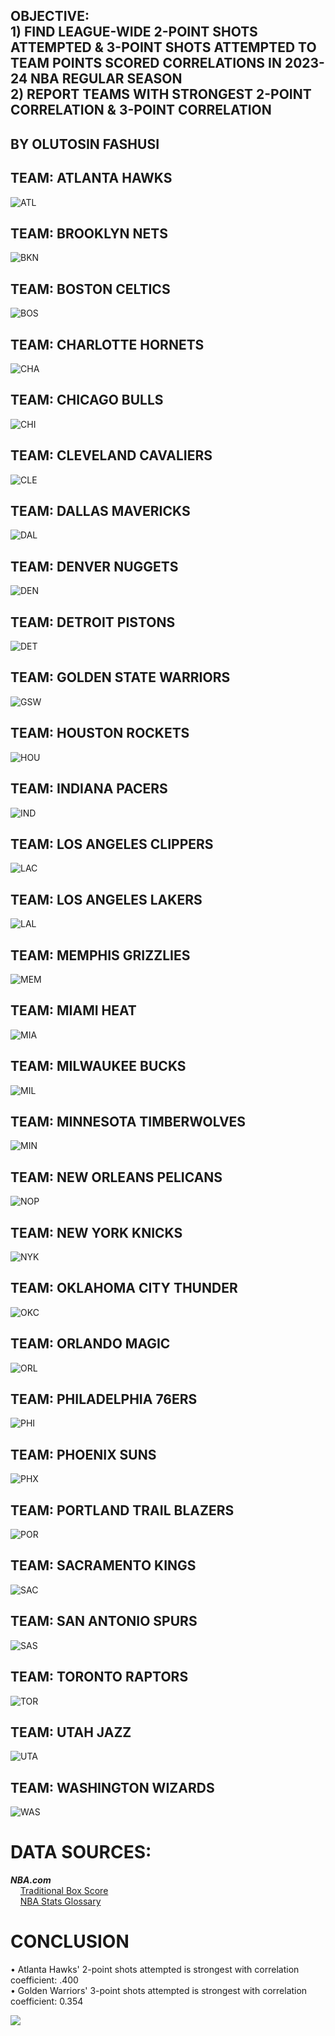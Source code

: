 ## OBJECTIVE: <br> 1) FIND LEAGUE-WIDE 2-POINT SHOTS ATTEMPTED & 3-POINT SHOTS ATTEMPTED TO TEAM POINTS SCORED CORRELATIONS IN 2023-24 NBA REGULAR SEASON <br> 2) REPORT TEAMS WITH STRONGEST 2-POINT CORRELATION & 3-POINT CORRELATION <br>
## BY OLUTOSIN FASHUSI
## TEAM: ATLANTA HAWKS
![ATL](https://github.com/user-attachments/assets/756d781f-a2db-4f99-a192-12505fc5c3d9)
## TEAM: BROOKLYN NETS
![BKN](https://github.com/user-attachments/assets/a360238f-fa20-4eb1-ae86-074686d5f36b)
## TEAM: BOSTON CELTICS
![BOS](https://github.com/user-attachments/assets/e89b84c9-3b1c-4135-9a48-42f471653b2e)
## TEAM: CHARLOTTE HORNETS
![CHA](https://github.com/user-attachments/assets/03a4a839-a2f5-40d3-ab13-3521e00b68f7)
## TEAM: CHICAGO BULLS
![CHI](https://github.com/user-attachments/assets/95ef3c8f-b4ea-4300-a74e-278a404ac895)
## TEAM: CLEVELAND CAVALIERS
![CLE](https://github.com/user-attachments/assets/7bb51d7a-686f-4ea6-909f-0f401405a92a)
## TEAM: DALLAS MAVERICKS
![DAL](https://github.com/user-attachments/assets/d859833a-a26f-42a5-be2a-87c62d1c99f6)
## TEAM: DENVER NUGGETS
![DEN](https://github.com/user-attachments/assets/39b41051-6ecb-42c5-8d41-830d0d0016eb)
## TEAM: DETROIT PISTONS
![DET](https://github.com/user-attachments/assets/77bc53cf-2b00-4d8b-b277-4d73d952fde6)
## TEAM: GOLDEN STATE WARRIORS
![GSW](https://github.com/user-attachments/assets/2d41fdc8-042d-4059-a8ed-98d819e0bb83)
## TEAM: HOUSTON ROCKETS
![HOU](https://github.com/user-attachments/assets/f1c0a9f7-1962-4c34-8494-a0fb87c7baee)
## TEAM: INDIANA PACERS
![IND](https://github.com/user-attachments/assets/c6efdfba-9413-4558-877f-842831f28045)
## TEAM: LOS ANGELES CLIPPERS
![LAC](https://github.com/user-attachments/assets/163fdeea-7d29-4025-8d63-aea8b10d3615)
## TEAM: LOS ANGELES LAKERS 
![LAL](https://github.com/user-attachments/assets/d86d5d59-678a-42c2-a5f8-1b676511e0fe)
## TEAM: MEMPHIS GRIZZLIES
![MEM](https://github.com/user-attachments/assets/5b4e3393-50b7-4878-b20b-9a19df3981db)
## TEAM: MIAMI HEAT
![MIA](https://github.com/user-attachments/assets/e96f43cb-cd3a-488c-978b-35d8e4b04ae3)
## TEAM: MILWAUKEE BUCKS
![MIL](https://github.com/user-attachments/assets/1f588c60-8226-4bea-a791-ceaf92d528f0)
## TEAM: MINNESOTA TIMBERWOLVES
![MIN](https://github.com/user-attachments/assets/e87188bf-76a1-47b6-a246-0347a0c43afc)
## TEAM: NEW ORLEANS PELICANS
![NOP](https://github.com/user-attachments/assets/02f52aae-4b30-43d2-96c7-de6c6138a601)
## TEAM: NEW YORK KNICKS
![NYK](https://github.com/user-attachments/assets/cf8ff516-c414-4415-96cb-a86296fe7ebe)
## TEAM: OKLAHOMA CITY THUNDER
![OKC](https://github.com/user-attachments/assets/1b5a29d9-b2cd-488d-b306-95af45ba74fb)
## TEAM: ORLANDO MAGIC
![ORL](https://github.com/user-attachments/assets/ed497ff5-f04d-4424-909b-a8e60680eb62)
## TEAM: PHILADELPHIA 76ERS
![PHI](https://github.com/user-attachments/assets/f8889d2e-3c31-4c1b-afb4-c12bc0d51e1e)
## TEAM: PHOENIX SUNS
![PHX](https://github.com/user-attachments/assets/3ffd4b8e-b47c-40a6-b21a-70a3fff155b1)
## TEAM: PORTLAND TRAIL BLAZERS
![POR](https://github.com/user-attachments/assets/f10b7082-4d68-48ee-88d8-93915a67c73e)
## TEAM: SACRAMENTO KINGS
![SAC](https://github.com/user-attachments/assets/908740a7-cded-46df-acca-222b94e5d8d3)
## TEAM: SAN ANTONIO SPURS
![SAS](https://github.com/user-attachments/assets/c390947f-111b-4a35-9328-33e6a0822446)
## TEAM: TORONTO RAPTORS 
![TOR](https://github.com/user-attachments/assets/e114d9c8-acf4-42a4-91eb-25c28ea5cebe)
## TEAM: UTAH JAZZ
![UTA](https://github.com/user-attachments/assets/48eb58ec-eec8-4df7-8271-34ef5e0607e9)
## TEAM: WASHINGTON WIZARDS
![WAS](https://github.com/user-attachments/assets/05927034-b464-4fc5-bce9-ff42a77e3241)

# DATA SOURCES: 
<b><i>NBA.com</i></b><br>
&nbsp;&nbsp;&nbsp; [Traditional Box Score](https://www.nba.com/stats/teams/boxscores-traditional?SeasonType=Regular+Season&Season=2023-24) <br>
&nbsp;&nbsp;&nbsp; [NBA Stats Glossary](https://www.nba.com/stats/help/glossary)
# CONCLUSION 
• Atlanta Hawks' 2-point shots attempted is strongest with correlation coefficient: .400 <br> 
• Golden Warriors' 3-point shots attempted is strongest with correlation coefficient: 0.354

![](https://komarev.com/ghpvc/?username=olutosinfashusi)
